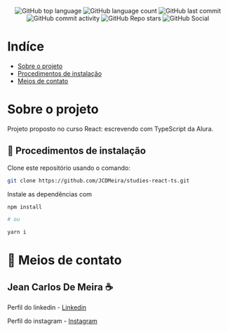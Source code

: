 <p align="center">
<img alt="GitHub top language" src="https://img.shields.io/github/languages/top/JCDMeira/studies-react-ts">
<img alt="GitHub language count" src="https://img.shields.io/github/languages/count/JCDMeira/studies-react-ts">
<img alt="GitHub last commit" src="https://img.shields.io/github/last-commit/JCDMeira/studies-react-ts">
<img alt="GitHub commit activity" src="https://img.shields.io/github/commit-activity/m/JCDMeira/studies-react-ts">
<img alt="GitHub Repo stars" src="https://img.shields.io/github/stars/JCDMeira/studies-react-ts?style=social">  <image alt="GitHub Social"
  src="https://img.shields.io/github/watchers/JCDMeira/studies-react-ts?style=social"
  />
</p>

# Indíce

- [Sobre o projeto](#id01)
  <!-- - [Detalhes do Curso de javaScrip](#id02) -->
- [Procedimentos de instalação](#id03)
- [Meios de contato](#id06)

# Sobre o projeto <a name="id01"></a>

Projeto proposto no curso React: escrevendo com TypeScript da Alura.

<!-- <p align="center">
<img src="./assets/img/site.gif" width="800"  />
</p> -->

<!-- ## Detalhes do Curso de javaScrip <a name="id02"></a>

Curso de JavaScript e TypeScript do básico ao avançado - Atualizado para 2020 - Curso completo sobre todas as nuances do JavaScript na atualidade.

Contempla Javascript moderno (ES6+) para front-end (com Webpack, babel, React, React Hooks e Redux) e back-end (com Node, Express, MySQL / MariaDB e MongoDB) para se tornar um desenvolvedor(a) full stack.

[Página do curso](https://www.udemy.com/course/curso-de-javascript-moderno-do-basico-ao-avancado/) -->

## 📝 Procedimentos de instalação <a name="id03"></a>

Clone este repositório usando o comando:

```bash
git clone https://github.com/JCDMeira/studies-react-ts.git
```

Instale as dependências com

```bash
npm install

# ou

yarn i
```

# :iphone: Meios de contato <a name="id06"></a>

## Jean Carlos De Meira :coffee:

Perfil do linkedin - [Linkedin](https://www.linkedin.com/in/jean-carlos-de-meira-00593816a/)

Perfil do instagram - [Instagram](https://www.instagram.com/jean.meira10/?hl=pt-br)
